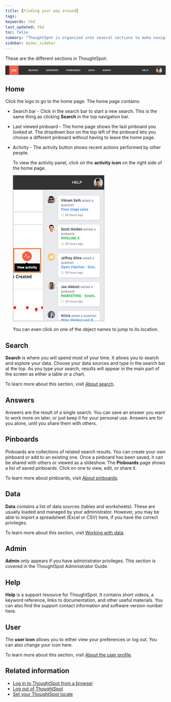 ```yaml
---
title: [Finding your way around]
tags:
keywords: tbd
last_updated: tbd
toc: false
summary: "ThoughtSpot is organized into several sections to make navigation easy. You can reach them by using the menu bar."
sidebar: mydoc_sidebar
---
```

These are the different sections in ThoughtSpot:

![](/pages/images/top_navigation_bar.png "Menu bar")


## Home

Click the logo to go to the home page. The home page contains:

-   Search bar - Click in the search bar to start a new search. This is the same thing as clicking **Search** in the top navigation bar.
-   Last viewed pinboard - The home page shows the last pinboard you looked at. The dropdown box on the top left of the pinboard lets you choose a different pinboard without having to leave the home page.
-   Activity - The activity button shows recent actions performed by other people.

    To view the activity panel, click on the **activity icon** on the right side of the home page.

     ![](/pages/images/activity.png "Activity bar")

    You can even click on one of the object names to jump to its location.


## Search

**Search** is where you will spend most of your time. It allows you to search and explore your data. Choose your data sources and type in the search bar at the top. As you type your search, results will appear in the main part of the screen as either a table or a chart.

To learn more about this section, visit [About search](../end_user_search/search.html#).

## Answers

Answers are the result of a single search. You can save an answer you want to work more on later, or just keep it for your personal use. Answers are for you alone, until you share them with others.

## Pinboards

Pinboards are collections of related search results. You can create your own pinboard or add to an existing one. Once a pinboard has been saved, it can be shared with others or viewed as a slideshow. The **Pinboards** page shows a list of saved pinboards. Click on one to view, edit, or share it.

To learn more about pinboards, visit [About pinboards](../pinboards/about_pinboards.html).

## Data

**Data** contains a list of data sources (tables and worksheets). These are usually loaded and managed by your administrator. However, you may be able to import a spreadsheet (Excel or CSV) here, if you have the correct privileges.

To learn more about this section, visit [Working with data](../data_view/data_intro_end_user.html#).

## Admin

**Admin** only appears if you have administrator privileges. This section is covered in the ThoughtSpot Administrator Guide.

## Help

**Help** is a support resource for ThoughtSpot. It contains short videos, a keyword reference, links to documentation, and other useful materials. You can also find the support contact information and software version number here.

## User

The **user icon** allows you to either view your preferences or log out. You can also change your icon here.

To learn more about this section, visit [About the user profile](about_user.html).


## Related information

-   [Log in to ThoughtSpot from a browser](../../../admin/setup/accessing.html)  
-   [Log out of ThoughtSpot](../../../pages/end_user_guide/end_user_introduction/log_out_of_thoughtspot.html)  
-   [Set your ThoughtSpot locale](../../../admin/setup/set_your_thoughtspot_locale.html)  
